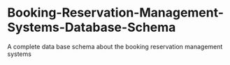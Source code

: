 # Booking-Reservation-Management-Systems-Database-Schema
A complete data base schema about the booking reservation management systems

